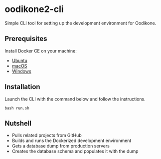# oodikone2-cli
Simple CLI tool for setting up the development environment for Oodikone. 

## Prerequisites
Install Docker CE on your machine:

- [Ubuntu](https://docs.docker.com/install/linux/docker-ce/ubuntu/)
- [macOS](https://docs.docker.com/docker-for-mac/install/)
- [Windows](https://docs.docker.com/docker-for-windows/install/)

## Installation

Launch the CLI with the command below and follow the instructions. 
```
bash run.sh
```

## Nutshell
- Pulls related projects from GitHub
- Builds and runs the Dockerized development environment
- Gets a database dump from production servers
- Creates the database schema and populates it with the dump
